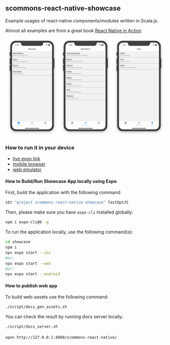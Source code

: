 
## scommons-react-native-showcase
Example usages of react-native components/modules written in Scala.js.

Almost all examples are from a great book [React Native in Action](https://github.com/dabit3/react-native-in-action)

![Screenshots](../docs/images/screenshots.png)

### How to run it in your device

* [live expo link](https://expo.io/@viktorpodzigun/showcase)
* [mobile browser](https://scommons.org/scommons-react-native/showcase.html)
* [web emulator](https://scommons.org/scommons-react-native/showcase.browser.html)

#### How to Build/Run Showcase App locally using Expo

First, build the application with the following command:
```bash
sbt "project scommons-react-native-showcase" fastOptJS
```

Then, please make sure you have `expo-cli` installed globally:
```bash
npm i expo-cli@6 -g
```

To run the application locally, use the following command(s):
```bash
cd showcase
npm i
npx expo start --ios
#or:
npx expo start --web
#or:
npx expo start --android
```

#### How to publish web app

To build web-assets use the following command:
```bash
./script/docs_gen_assets.sh
```

You can check the result by running docs server locally:
```bash
./script/docs_server.sh

open http://127.0.0.1:4000/scommons-react-native/
```
